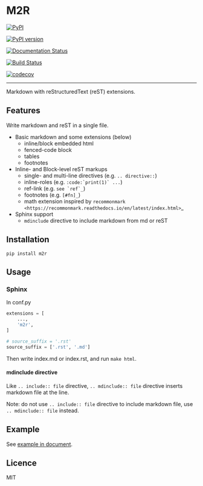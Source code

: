 M2R
===

[![PyPI](https://img.shields.io/pypi/v/m2r.svg)](https://pypi.python.org/pypi/m2r)

[![PyPI version](https://img.shields.io/pypi/pyversions/m2r.svg)](https://pypi.python.org/pypi/m2r)

[![Documentation Status](https://readthedocs.org/projects/m2r/badge/?version=latest)](http://m2r.readthedocs.io/en/latest/?badge=latest)

[![Build Status](https://travis-ci.org/miyakogi/m2r.svg?branch=master)](https://travis-ci.org/miyakogi/m2r)

[![codecov](https://codecov.io/gh/miyakogi/m2r/branch/master/graph/badge.svg)](https://codecov.io/gh/miyakogi/m2r)

--------------------------------------------------------------------------------

Markdown with reStructuredText (reST) extensions.

## Features

Write markdown and reST in a single file.

* Basic markdown and some extensions (below)
    * inline/block embedded html
    * fenced-code block
    * tables
    * footnotes
* Inline- and Block-level reST markups
    * single- and multi-line directives (e.g. `.. directive::`)
    * inline-roles (e.g. ``:code:`print(1)` ...``)
    * ref-link (e.g. ``see `ref`_``)
    * footnotes (e.g. ``[#fn]_``)
    * math extension inspired by `recommonmark <https://recommonmark.readthedocs.io/en/latest/index.html>`_
* Sphinx support
    * ``mdinclude`` directive to include markdown from md or reST

## Installation

```
pip install m2r
```

## Usage

### Sphinx

In conf.py

```python
extensions = [
    ...,
    'm2r',
]

# source_suffix = '.rst'
source_suffix = ['.rst', '.md']
```

Then write index.md or index.rst, and run `make html`.

#### mdinclude directive

Like `.. include:: file` directive, `.. mdinclude:: file` directive inserts markdown file at the line.

Note: do not use `.. include:: file` directive to include markdown file, use `.. mdinclude:: file` instead.

## Example

See [example in document](https://miyakogi.github.io/m2r/example.html).

## Licence

MIT
